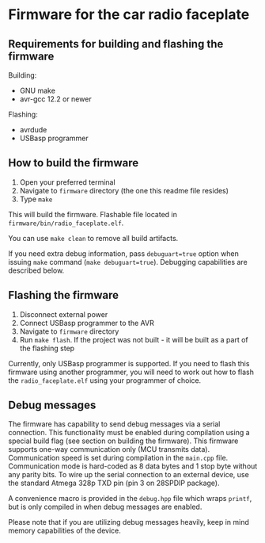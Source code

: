 # Firmware for the car radio faceplate

## Requirements for building and flashing the firmware

Building:

* GNU make
* avr-gcc 12.2 or newer

Flashing:

* avrdude
* USBasp programmer

## How to build the firmware

1. Open your preferred terminal
1. Navigate to `firmware` directory (the one this readme file resides)
1. Type `make`

This will build the firmware. Flashable file located in `firmware/bin/radio_faceplate.elf`.

You can use `make clean` to remove all build artifacts.

If you need extra debug information, pass `debuguart=true` option when issuing `make` command (`make debuguart=true`). Debugging capabilities are described below.

## Flashing the firmware

1. Disconnect external power
1. Connect USBasp programmer to the AVR
1. Navigate to `firmware` directory
1. Run `make flash`. If the project was not built - it will be built as a part of the flashing step

Currently, only USBasp programmer is supported. If you need to flash this firmware using another programmer, you will need to work out how to flash the `radio_faceplate.elf` using your programmer of choice.

## Debug messages

The firmware has capability to send debug messages via a serial connection. This functionality must be enabled during compilation using a special build flag (see section on building the firmware). This firmware supports one-way communication only (MCU transmits data). Communication speed is set during compilation in the `main.cpp` file. Communication mode is hard-coded as 8 data bytes and 1 stop byte without any parity bits. To wire up the serial connection to an external device, use the standard Atmega 328p TXD pin (pin 3 on 28SPDIP package).

A convenience macro is provided in the `debug.hpp` file which wraps `printf`, but is only compiled in when debug messages are enabled.

Please note that if you are utilizing debug messages heavily, keep in mind memory capabilities of the device.
